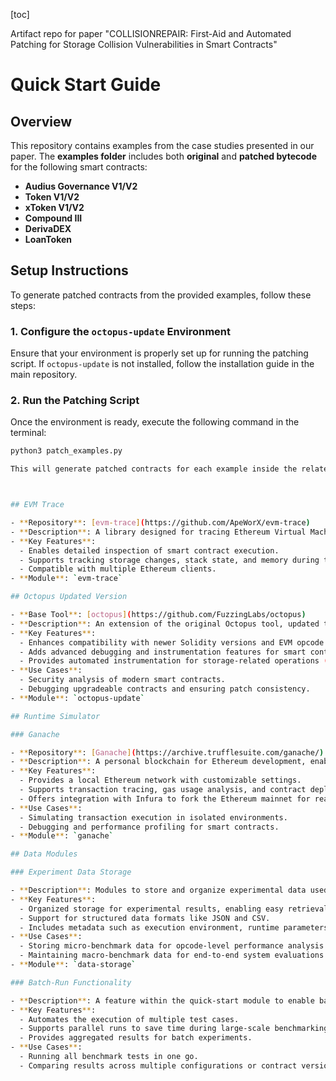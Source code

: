 [toc]

Artifact repo for paper "COLLISIONREPAIR: First-Aid and Automated Patching for Storage Collision Vulnerabilities in Smart Contracts"

# **Quick Start Guide**

## **Overview**
This repository contains examples from the case studies presented in our paper. The **examples folder** includes both **original** and **patched bytecode** for the following smart contracts:

- **Audius Governance V1/V2**
- **Token V1/V2**
- **xToken V1/V2**
- **Compound III**
- **DerivaDEX**
- **LoanToken**

## **Setup Instructions**
To generate patched contracts from the provided examples, follow these steps:

### **1. Configure the `octopus-update` Environment**
Ensure that your environment is properly set up for running the patching script. If `octopus-update` is not installed, follow the installation guide in the main repository.

### **2. Run the Patching Script**
Once the environment is ready, execute the following command in the terminal:
```bash
python3 patch_examples.py

This will generate patched contracts for each example inside the related folders within the examples directory.



## EVM Trace

- **Repository**: [evm-trace](https://github.com/ApeWorX/evm-trace)
- **Description**: A library designed for tracing Ethereum Virtual Machine (EVM) execution. It simplifies working with trace logs and provides structured representations of EVM execution frames.
- **Key Features**:
  - Enables detailed inspection of smart contract execution.
  - Supports tracking storage changes, stack state, and memory during transactions.
  - Compatible with multiple Ethereum clients.
- **Module**: `evm-trace`

## Octopus Updated Version

- **Base Tool**: [octopus](https://github.com/FuzzingLabs/octopus)
- **Description**: An extension of the original Octopus tool, updated to support new versions of smart contracts and opcode sets.
- **Key Features**:
  - Enhances compatibility with newer Solidity versions and EVM opcode updates.
  - Adds advanced debugging and instrumentation features for smart contract analysis.
  - Provides automated instrumentation for storage-related operations (e.g., `SSTORE` and `SLOAD`).
- **Use Cases**:
  - Security analysis of modern smart contracts.
  - Debugging upgradeable contracts and ensuring patch consistency.
- **Module**: `octopus-update`

## Runtime Simulator

### Ganache

- **Repository**: [Ganache](https://archive.trufflesuite.com/ganache/)
- **Description**: A personal blockchain for Ethereum development, enabling fast and deterministic testing of smart contracts.
- **Key Features**:
  - Provides a local Ethereum network with customizable settings.
  - Supports transaction tracing, gas usage analysis, and contract deployment testing.
  - Offers integration with Infura to fork the Ethereum mainnet for real-world contract testing.
- **Use Cases**:
  - Simulating transaction execution in isolated environments.
  - Debugging and performance profiling for smart contracts.
- **Module**: `ganache`

## Data Modules

### Experiment Data Storage

- **Description**: Modules to store and organize experimental data used in the paper, focusing on both micro and macro benchmarks.
- **Key Features**:
  - Organized storage for experimental results, enabling easy retrieval and analysis.
  - Support for structured data formats like JSON and CSV.
  - Includes metadata such as execution environment, runtime parameters, and benchmarking results.
- **Use Cases**:
  - Storing micro-benchmark data for opcode-level performance analysis.
  - Maintaining macro-benchmark data for end-to-end system evaluations.
- **Module**: `data-storage`

### Batch-Run Functionality

- **Description**: A feature within the quick-start module to enable batch execution of experiments.
- **Key Features**:
  - Automates the execution of multiple test cases.
  - Supports parallel runs to save time during large-scale benchmarking.
  - Provides aggregated results for batch experiments.
- **Use Cases**:
  - Running all benchmark tests in one go.
  - Comparing results across multiple configurations or contract versions.
